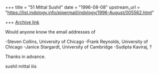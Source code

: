 +++
title = "51 Mittal Sushil"
date = "1996-08-08"
upstream_url = "https://list.indology.info/pipermail/indology/1996-August/005562.html"

+++
[Archive link](https://list.indology.info/pipermail/indology/1996-August/005562.html)



Would anyone know the email addresses of

-Steven Collins, University of Chicago
-Frank Reynolds, University of Chicago
-Janice Stargardt, University of Cambridge
-Sudipta Kaviraj, ?

Thanks in advance.

sushil mittal
iiis




